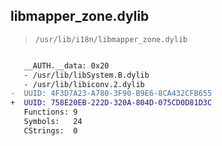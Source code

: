 ## libmapper_zone.dylib

> `/usr/lib/i18n/libmapper_zone.dylib`

```diff

   __AUTH.__data: 0x20
   - /usr/lib/libSystem.B.dylib
   - /usr/lib/libiconv.2.dylib
-  UUID: 4F3D7A23-A780-3F90-B9E6-8CA432CFB655
+  UUID: 758E20EB-222D-320A-804D-075CD0D81D3C
   Functions: 9
   Symbols:   24
   CStrings:  0

```
